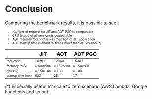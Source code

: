 # Conclusion

<style>
td {
  font-size: 10px;
}
li {
  font-size: 10px;
}
</style>

Comparing the benchmark results, it is possible to see : 

* Number of request for JIT and AOT PGO is comparable
* CPU Usage of all versions is comparable
* AOT memory footprint is less than half of JIT application
* AOT startup time is about 30 times lower than JIT version _(*)_.

|                   | JIT       | AOT       | AOT PGO   |
|-------------------|-----------|-----------|-----------|
| request/s         | 16291     | 12340     | 15381     |
| memory (MB)       | ≈ 400/500 | ≈ 150/200 | ≈ 150/200 |
| cpu (%)           | ≈ 150/100 | ≈ 100     | ≈ 100     |
| startup time (ms) | 682       | 25        | 17        |

_(*)_ Especially useful for scale to zero scenario (AWS Lambda, Google Functions and so on).